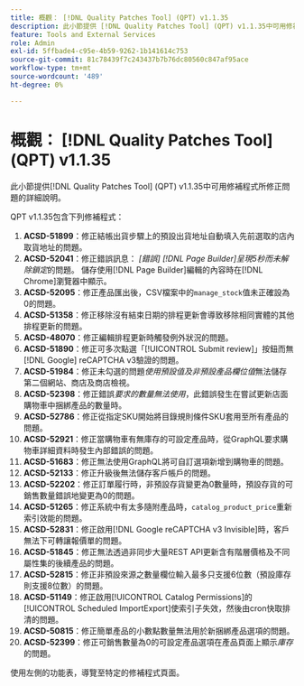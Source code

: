 ```yaml
---
title: 概觀： [!DNL Quality Patches Tool] (QPT) v1.1.35
description: 此小節提供 [!DNL Quality Patches Tool] (QPT) v1.1.35中可用修補程式所修正問題的詳細說明。
feature: Tools and External Services
role: Admin
exl-id: 5ffbade4-c95e-4b59-9262-1b141614c753
source-git-commit: 81c78439f7c243437b7b76dc80560c847af95ace
workflow-type: tm+mt
source-wordcount: '489'
ht-degree: 0%

---
```


# 概觀： [!DNL Quality Patches Tool] (QPT) v1.1.35

此小節提供[!DNL Quality Patches Tool] (QPT) v1.1.35中可用修補程式所修正問題的詳細說明。

QPT v1.1.35包含下列修補程式：

1. **ACSD-51899**：修正結帳出貨步驟上的預設出貨地址自動填入先前選取的店內取貨地址的問題。
1. **ACSD-52041**：修正錯誤訊息： *[錯誤] [!DNL Page Builder]呈現5秒而未解除鎖定*&#x200B;的問題。 儲存使用[!DNL Page Builder]編輯的內容時在[!DNL Chrome]瀏覽器中顯示。
1. **ACSD-52095**：修正產品匯出後，CSV檔案中的`manage_stock`值未正確設為0的問題。
1. **ACSD-51358**：修正移除沒有結束日期的排程更新會導致移除相同實體的其他排程更新的問題。
1. **ACSD-48070**：修正編輯排程更新時觸發例外狀況的問題。
1. **ACSD-51890**：修正可多次點選「[!UICONTROL Submit review]」按鈕而無[!DNL Google] reCAPTCHA v3驗證的問題。
1. **ACSD-51984**：修正未勾選的問題&#x200B;*使用預設值及非預設產品欄位值*&#x200B;無法儲存第二個網站、商店及商店檢視。
1. **ACSD-52398**：修正錯誤&#x200B;*要求的數量無法使用*，此錯誤發生在嘗試更新店面購物車中捆綁產品的數量時。
1. **ACSD-52786**：修正從指定SKU開始將目錄規則條件SKU套用至所有產品的問題。
1. **ACSD-52921**：修正當購物車有無庫存的可設定產品時，從GraphQL要求購物車詳細資料時發生內部錯誤的問題。
1. **ACSD-51683**：修正無法使用GraphQL將可自訂選項新增到購物車的問題。
1. **ACSD-52133**：修正升級後無法儲存客戶帳戶的問題。
1. **ACSD-52202**：修正訂單履行時，非預設存貨變更為0數量時，預設存貨的可銷售數量錯誤地變更為0的問題。
1. **ACSD-51265**：修正系統中有太多隨附產品時，`catalog_product_price`重新索引效能的問題。
1. **ACSD-52831**：修正啟用[!DNL Google reCAPTCHA v3 Invisible]時，客戶無法下可轉讓報價單的問題。
1. **ACSD-51845**：修正無法透過非同步大量REST API更新含有階層價格及不同屬性集的後續產品的問題。
1. **ACSD-52815**：修正非預設來源之數量欄位輸入最多只支援6位數（預設庫存則支援8位數）的問題。
1. **ACSD-51149**：修正啟用[!UICONTROL Catalog Permissions]的[!UICONTROL Scheduled ImportExport]使索引子失效，然後由cron快取排清的問題。
1. **ACSD-50815**：修正簡單產品的小數點數量無法用於新捆綁產品選項的問題。
1. **ACSD-52399**：修正可銷售數量為0的可設定產品選項在產品頁面上顯示&#x200B;*庫存*&#x200B;的問題。

使用左側的功能表，導覽至特定的修補程式頁面。
